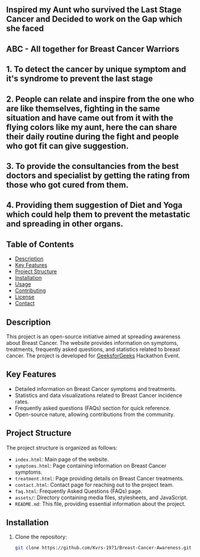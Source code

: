 ## Inspired my Aunt who survived the Last Stage Cancer and Decided to work on the Gap which she faced
## ABC - All together for Breast Cancer Warriors 
## 1. To detect the cancer by unique symptom and it's syndrome to prevent the last stage
## 2. People can relate and inspire from the one who are like themselves, fighting in the same situation and  have came out from it with the flying colors like my aunt, here the can share their daily routine during the fight and people who got fit can give suggestion.
## 3. To provide the consultancies from the best doctors and specialist by getting the rating from those who got cured from them.
## 4. Providing them suggestion of Diet and Yoga which could help them to prevent the metastatic and spreading in other organs.  

## Table of Contents
- [Description](#description)
- [Key Features](#key-features)
- [Project Structure](#project-structure)
- [Installation](#installation)
- [Usage](#usage)
- [Contributing](#contributing)
- [License](#license)
- [Contact](#contact)

## Description

This project is an open-source initiative aimed at spreading awareness about Breast Cancer. The website provides information on symptoms, treatments, frequently asked questions, and statistics related to breast cancer. The project is developed for [GeeksforGeeks](https://geeksforgeeks.com) Hackathon Event.

## Key Features

- Detailed information on Breast Cancer symptoms and treatments.
- Statistics and data visualizations related to Breast Cancer incidence rates.
- Frequently asked questions (FAQs) section for quick reference.
- Open-source nature, allowing contributions from the community.

## Project Structure

The project structure is organized as follows:
- `index.html`: Main page of the website.
- `symptoms.html`: Page containing information on Breast Cancer symptoms.
- `treatment.html`: Page providing details on Breast Cancer treatments.
- `contact.html`: Contact page for reaching out to the project team.
- `faq.html`: Frequently Asked Questions (FAQs) page.
- `assets/`: Directory containing media files, stylesheets, and JavaScript.
- `README.md`: This file, providing essential information about the project.

## Installation

1. Clone the repository:

   ```bash
   git clone https://github.com/Kvrs-1971/Breast-Cancer-Awareness.git


